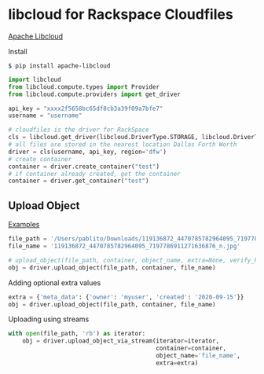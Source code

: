 # libcloud for Rackspace Cloudfiles

[Apache Libcloud](http://libcloud.apache.org/)

Install

    $ pip install apache-libcloud

```python
import libcloud
from libcloud.compute.types import Provider
from libcloud.compute.providers import get_driver

api_key = "xxxx2f5658bc65df8cb3a39f09a7bfe7"
username = "username"

# cloudfiles is the driver for RackSpace
cls = libcloud.get_driver(libcloud.DriverType.STORAGE, libcloud.DriverType.STORAGE.CLOUDFILES)
# all files are stored in the nearest location Dallas Forth Worth
driver = cls(username, api_key, region='dfw')
# create container
container = driver.create_container("test")
# if container already created, get the container
container = driver.get_container("test")
```

## Upload Object

[Examples](https://libcloud.readthedocs.io/en/stable/storage/examples.html)

```python
file_path = '/Users/pablito/Downloads/119136872_4470785782964095_7197786911271636876_n.jpg'
file_name = '119136872_4470785782964095_7197786911271636876_n.jpg'

# upload_object(file_path, container, object_name, extra=None, verify_hash=True, headers=None)
obj = driver.upload_object(file_path, container, file_name)
```

Adding optional extra values

```python
extra = {'meta_data': {'owner': 'myuser', 'created': '2020-09-15'}}
obj = driver.upload_object(file_path, container, file_name)
```

Uploading using streams

```python
with open(file_path, 'rb') as iterator:
    obj = driver.upload_object_via_stream(iterator=iterator,
                                          container=container,
                                          object_name='file_name',
                                          extra=extra)
```


